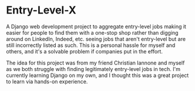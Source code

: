 # Entry-Level-X
A Django web development project to aggregate entry-level jobs making it easier for people to find them with a one-stop shop rather than digging around on LinkedIn, Indeed, etc. seeing jobs that aren't entry-level but are still incorrectly listed as such.  This is a personal hassle for myself and others, and it's a solvable problem if companies put in the effort.

The idea for this project was from my friend Christian Iannone and myself as we both struggle with finding legitimately entry-level jobs in tech.  I'm currently learning Django on my own, and I thought this was a great project to learn via hands-on experience.

